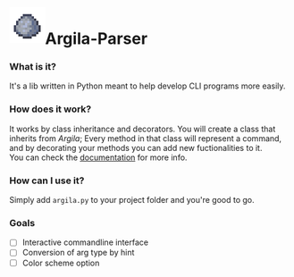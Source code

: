 <img align="left" width="64px" src="/src/images/icon.png" />

# Argila-Parser

### What is it?
It's a lib written in Python meant to help develop CLI programs more easily.

### How does it work?
It works by class inheritance and decorators. You will create a class that inherits from *Argila*; Every method in that class will represent a command, and by decorating your methods you can add new fuctionalities to it.  
You can check the [documentation][doc] for more info.

[doc]: /doc/documentation.md

### How can I use it?
Simply add `argila.py` to your project folder and you're good to go.

### Goals
* [ ] Interactive commandline interface  
* [ ] Conversion of arg type by hint  
* [ ] Color scheme option  
